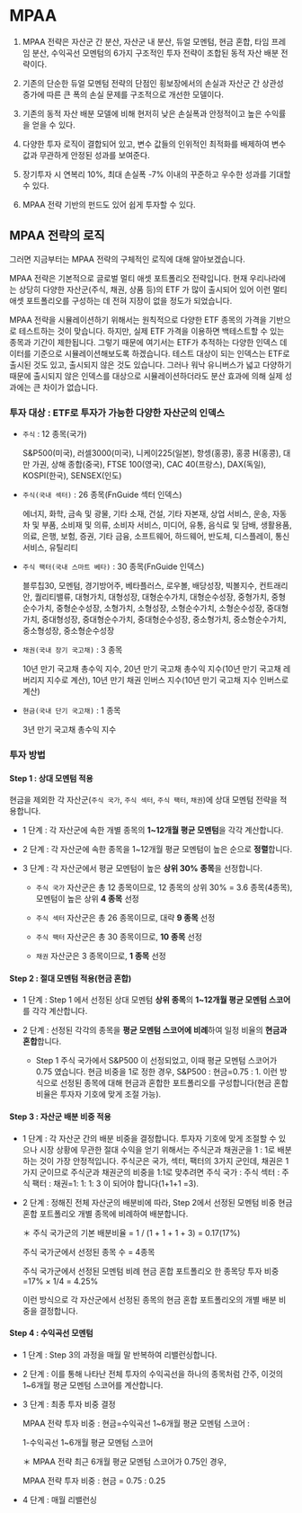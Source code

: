 # MPAA

1. MPAA 전략은 자산군 간 분산, 자산군 내 분산, 듀얼 모멘텀, 현금 혼합, 타임 프레임 분산, 수익곡선 모멘텀의 6가지 구조적인 투자 전략이 조합된 동적 자산 배분 전략이다.

2. 기존의 단순한 듀얼 모멘텀 전략의 단점인 횡보장에서의 손실과 자산군 간 상관성 증가에 따른 큰 폭의 손실 문제를 구조적으로 개선한 모델이다.

3. 기존의 동적 자산 배분 모델에 비해 현저히 낮은 손실폭과 안정적이고 높은 수익률을 얻을 수 있다.

4. 다양한 투자 로직이 결합되어 있고, 변수 값들의 인위적인 최적화를 배제하여 변수 값과 무관하게 안정된 성과를 보여준다.

5. 장기투자 시 연복리 10%, 최대 손실폭 -7% 이내의 꾸준하고 우수한 성과를 기대할 수 있다.

6. MPAA 전략 기반의 펀드도 있어 쉽게 투자할 수 있다.

## MPAA 전략의 로직

그러면 지금부터는 MPAA 전략의 구체적인 로직에 대해 알아보겠습니다.

MPAA 전략은 기본적으로 글로벌 멀티 애셋 포트폴리오 전략입니다. 현재 우리나라에는 상당히 다양한 자산군(주식, 채권, 상품 등)의 ETF 가 많이 출시되어 있어 이런 멀티 애셋 포트폴리오를 구성하는 데 전혀 지장이 없을 정도가 되었습니다.

MPAA 전략을 시뮬레이션하기 위해서는 원칙적으로 다양한 ETF 종목의 가격을 기반으로 테스트하는 것이 맞습니다. 하지만, 실제 ETF 가격을 이용하면 백테스트할 수 있는 종목과 기간이 제한됩니다. 그렇기 때문에 여기서는 ETF가 추적하는 다양한 인덱스 데이터를 기준으로 시뮬레이션해보도록 하겠습니다. 테스트 대상이 되는 인덱스는 ETF로 출시된 것도 있고, 출시되지 않은 것도 있습니다. 그러나 워낙 유니버스가 넓고 다양하기 때문에 출시되지 않은 인덱스를 대상으로 시뮬레이션하더라도 분산 효과에 의해 실제 성과에는 큰 차이가 없습니다.

 ### 투자 대상 : ETF로 투자가 가능한 다양한 자산군의 인덱스

- ```주식``` : 12 종목(국가)

	S&P500(미국), 러셀3000(미국), 니케이225(일본), 항셍(홍콩), 홍콩 H(홍콩), 대만 가권, 상해 종합(중국), FTSE 100(영국), CAC 40(프랑스), DAX(독일), KOSPI(한국), SENSEX(인도)

- ```주식(국내 섹터)``` : 26 종목(FnGuide 섹터 인덱스)

	에너지, 화학, 금속 및 광물, 기타 소재, 건설, 기타 자본재, 상업 서비스, 운송, 자동차 및 부품, 소비재 및 의류, 소비자 서비스, 미디어, 유통, 음식료 및 담배, 생활용품, 의료, 은행, 보험, 증권, 기타 금융, 소프트웨어, 하드웨어, 반도체, 디스플레이, 통신서비스, 유틸리티

- ```주식 팩터(국내 스마트 베타)``` : 30 종목(FnGuide 인덱스)

	블루칩30, 모멘텀, 경기방어주, 베타플러스, 로우볼, 배당성장, 빅볼지수, 컨트래리안, 퀄리티밸류, 대형가치, 대형성장, 대형순수가치, 대형순수성장, 중형가치, 중형순수가치, 중형순수성장, 소형가치, 소형성장, 소형순수가치, 소형순수성장, 중대형가치, 중대형성장, 중대형순수가치, 중대형순수성장, 중소형가치, 중소형순수가치, 중소형성장, 중소형순수성장

- ```채권(국내 장기 국고채)``` : 3 종목

	10년 만기 국고채 총수익 지수, 20년 만기 국고채 총수익 지수(10년 만기 국고채 레버리지 지수로 계산), 10년 만기 채권 인버스 지수(10년 만기 국고채 지수 인버스로 계산)

- ```현금(국내 단기 국고채)``` : 1 종목

	3년 만기 국고채 총수익 지수

 
### 투자 방법

#### Step 1 : 상대 모멘텀 적용

현금을 제외한 각 자산군(```주식 국가```, ```주식 섹터```, ```주식 팩터```, ```채권```)에 상대 모멘텀 전략을 적용합니다.

- 1 단계 : 각 자산군에 속한 개별 종목의 **1~12개월 평균 모멘텀**을 각각 계산합니다.

- 2 단계 : 각 자산군에 속한 종목을 1~12개월 평균 모멘텀이 높은 순으로 **정렬**합니다.

- 3 단계 : 각 자산군에서 평균 모멘텀이 높은 **상위 30% 종목**을 선정합니다.

  * ```주식 국가``` 자산군은 총 12 종목이므로, 12 종목의 상위 30% = 3.6 종목(4종목), 모멘텀이 높은 상위 **4 종목** 선정

  - ```주식 섹터``` 자산군은 총 26 종목이므로, 대략 **9 종목** 선정

  - ```주식 팩터``` 자산군은 총 30 종목이므로, **10 종목** 선정

  - ```채권``` 자산군은 3 종목이므로, **1 종목** 선정
 
#### Step 2 : 절대 모멘텀 적용(현금 혼합)

- 1 단계 : Step 1 에서 선정된 상대 모멘텀 **상위 종목**의 **1~12개월 평균 모멘텀 스코어**를 각각 계산합니다.

- 2 단계 : 선정된 각각의 종목을 **평균 모멘텀 스코어에 비례**하여 일정 비율의 **현금과 혼합**합니다.

	* Step 1 주식 국가에서 S&P500 이 선정되었고, 이때 평균 모멘텀 스코어가 0.75 였습니다. 현금 비중을 1로 정한 경우, S&P500 : 현금=0.75 : 1. 이런 방식으로 선정된 종목에 대해 현금과 혼합한 포트폴리오를 구성합니다(현금 혼합 비율은 투자자 기호에 맞게 조절 가능).

#### Step 3 : 자산군 배분 비중 적용

- 1 단계 : 각 자산군 간의 배분 비중을 결정합니다. 투자자 기호에 맞게 조절할 수 있으나 시장 상황에 무관한 절대 수익을 얻기 위해서는 주식군과 채권군을 1 : 1로 배분하는 것이 가장 안정적입니다. 주식군은 국가, 섹터, 팩터의 3가지 군인데, 채권은 1가지 군이므로 주식군과 채권군의 비중을 1:1로 맞추려면 주식 국가 : 주식 섹터 : 주식 팩터 : 채권=1: 1: 1: 3 이 되어야 합니다(1+1+1 =3).

- 2 단계 : 정해진 전체 자산군의 배분비에 따라, Step 2에서 선정된 모멘텀 비중 현금 혼합 포트폴리오 개별 종목에 비례하여 배분합니다.

	＊ 주식 국가군의 기본 배분비율 = 1 / (1 + 1 + 1 + 3) = 0.17(17%)

	주식 국가군에서 선정된 종목 수 = 4종목

	주식 국가군에서 선정된 모멘텀 비례 현금 혼합 포트폴리오 한 종목당 투자 비중=17% × 1/4 = 4.25%

	이런 방식으로 각 자산군에서 선정된 종목의 현금 혼합 포트폴리오의 개별 배분 비중을 결정합니다.
  

#### Step 4 : 수익곡선 모멘텀

- 1 단계 : Step 3의 과정을 매월 말 반복하여 리밸런싱합니다.

- 2 단계 : 이를 통해 나타난 전체 투자의 수익곡선을 하나의 종목처럼 간주, 이것의 1~6개월 평균 모멘텀 스코어를 계산합니다.

- 3 단계 : 최종 투자 비중 결정

   MPAA 전략 투자 비중 : 현금=수익곡선 1~6개월 평균 모멘텀 스코어 :

   1-수익곡선 1~6개월 평균 모멘텀 스코어

   ＊ MPAA 전략 최근 6개월 평균 모멘텀 스코어가 0.75인 경우,

    MPAA 전략 투자 비중 : 현금 = 0.75 : 0.25

- 4 단계 : 매월 리밸런싱

